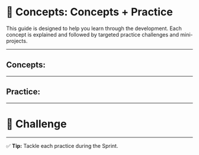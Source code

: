 # 📘 Concepts: Concepts + Practice

This guide is designed to help you learn through the development.
Each concept is explained and followed by targeted practice challenges and mini-projects.

---
## Concepts:

[//]: # 'concepts-start'

[//]: # 'concepts-end'

---

## Practice:

[//]: # 'practice-start'

[//]: # 'practice-end'

---

# 🧩 Challenge

[//]: # 'challenges-start'

[//]: # 'challenges-end'

---

✅ **Tip:** Tackle each practice during the Sprint.
